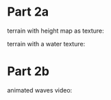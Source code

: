 # Part 2a
terrain with height map as texture:

terrain with a water texture: 

# Part 2b
animated waves video: 